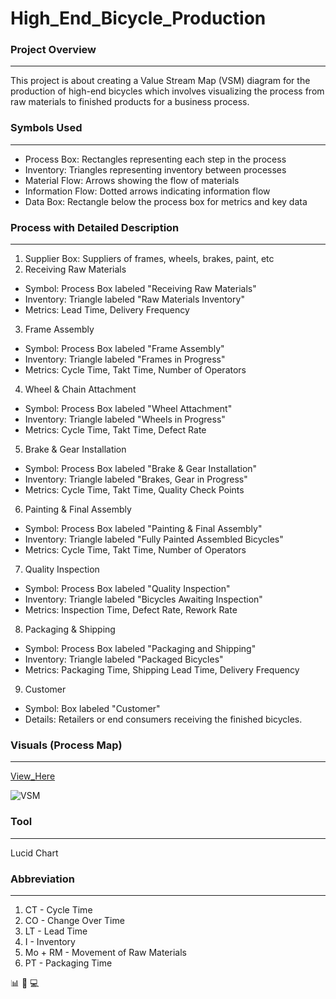 # High_End_Bicycle_Production

### Project Overview
---
This project is about creating a Value Stream Map (VSM) diagram for the production of high-end bicycles which involves visualizing the process from raw materials to finished products for a business process.

### Symbols Used
---
- Process Box: Rectangles representing each step in the process
- Inventory: Triangles representing inventory between processes
- Material Flow: Arrows showing the flow of materials
- Information Flow: Dotted arrows indicating information flow
- Data Box: Rectangle below the process box for metrics and key data

### Process with Detailed Description
---
1. Supplier Box: Suppliers of frames, wheels, brakes, paint, etc
2. Receiving Raw Materials
- Symbol: Process Box labeled "Receiving Raw Materials"
- Inventory: Triangle labeled "Raw Materials Inventory"
- Metrics: Lead Time, Delivery Frequency
3. Frame Assembly
- Symbol: Process Box labeled "Frame Assembly"
- Inventory: Triangle labeled "Frames in Progress"
- Metrics: Cycle Time, Takt Time, Number of Operators
4. Wheel & Chain Attachment
- Symbol: Process Box labeled "Wheel Attachment"
- Inventory: Triangle labeled "Wheels in Progress"
- Metrics: Cycle Time, Takt Time, Defect Rate
5. Brake & Gear Installation
- Symbol: Process Box labeled "Brake & Gear Installation"
- Inventory: Triangle labeled "Brakes, Gear in Progress"
- Metrics: Cycle Time, Takt Time, Quality Check Points
6. Painting & Final Assembly
- Symbol: Process Box labeled "Painting & Final Assembly"
- Inventory: Triangle labeled "Fully Painted Assembled Bicycles"
- Metrics: Cycle Time, Takt Time, Number of Operators
7. Quality Inspection
- Symbol: Process Box labeled "Quality Inspection"
- Inventory: Triangle labeled "Bicycles Awaiting Inspection"
- Metrics: Inspection Time, Defect Rate, Rework Rate
8. Packaging & Shipping
- Symbol: Process Box labeled "Packaging and Shipping"
- Inventory: Triangle labeled "Packaged Bicycles"
- Metrics: Packaging Time, Shipping Lead Time, Delivery Frequency
9. Customer
- Symbol: Box labeled "Customer"
- Details: Retailers or end consumers receiving the finished bicycles.

### Visuals (Process Map)
---
[View_Here](https://lucid.app/lucidchart/5b35ab5a-ffda-4931-b922-595ac8db85bc/edit?viewport_loc=64%2C12%2C1480%2C671%2C0_0&invitationId=inv_7a3eb793-78ea-4b3a-b065-75a1b0869587)

![VSM](https://github.com/user-attachments/assets/671d7fdb-d880-4441-b9bc-74324758e537)

### Tool
---
Lucid Chart

### Abbreviation
---
1. CT - Cycle Time
2. CO - Change Over Time
3. LT - Lead Time
4. I - Inventory
5. Mo + RM - Movement of Raw Materials
6. PT - Packaging Time

📊 🥰 💻
